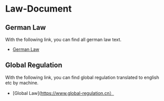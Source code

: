 # Law-Document

## German Law 
With the following link, you can find all german law text.
* [German Law](https://www.gesetze-im-internet.de/index.html)

## Global Regulation
With the following link, you can find global regulation translated to english etc by machine.
* [Global Law](https://www.global-regulation.cn）
